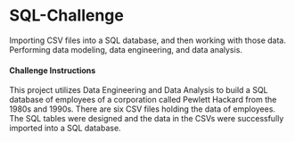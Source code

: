 # SQL-Challenge
Importing CSV files into a SQL database, and then working with those data. Performing data modeling, data engineering, and data analysis.

#### Challenge Instructions


This project utilizes Data Engineering and Data Analysis to build a SQL database of employees of a corporation called Pewlett Hackard from the 1980s and 1990s. There are six CSV files holding the data of employees. The SQL tables were designed and the data in the CSVs were successfully imported into a SQL database.
